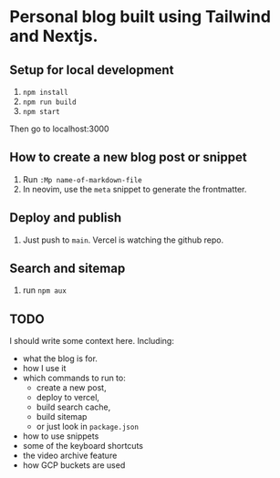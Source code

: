 # Personal blog built using Tailwind and Nextjs.

## Setup for local development

1. `npm install`
2. `npm run build`
3. `npm start`

Then go to localhost:3000

## How to create a new blog post or snippet

1. Run `:Mp name-of-markdown-file`
2. In neovim, use the `meta` snippet to generate the frontmatter.

## Deploy and publish

1. Just push to `main`. Vercel is watching the github repo.

## Search and sitemap

1. run `npm aux`

## TODO

I should write some context here. Including:

- what the blog is for.
- how I use it
- which commands to run to:
  - create a new post,
  - deploy to vercel,
  - build search cache,
  - build sitemap
  - or just look in `package.json`
- how to use snippets
- some of the keyboard shortcuts
- the video archive feature
- how GCP buckets are used
